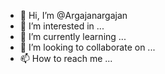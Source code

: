 - 👋 Hi, I’m @Argajanargajan
- 👀 I’m interested in ...
- 🌱 I’m currently learning ...
- 💞️ I’m looking to collaborate on ...
- 📫 How to reach me ...

<!---
Argajanargajan/Argajanargajan is a ✨ special ✨ repository because its `README.md` (this file) appears on your GitHub profile.
You can click the Preview link to take a look at your changes.
--->
